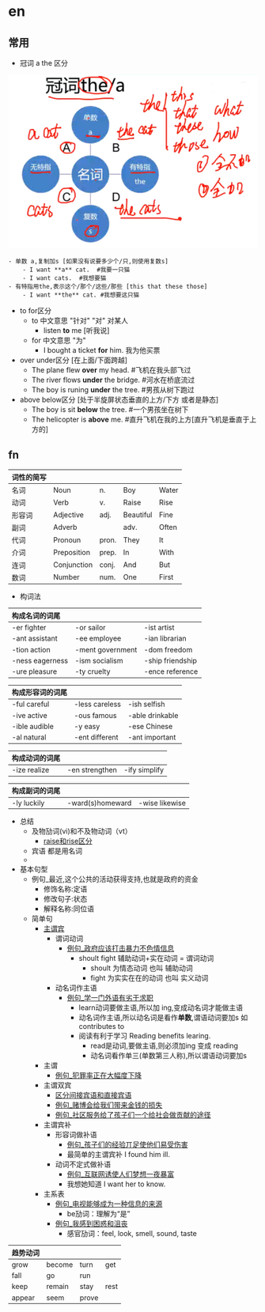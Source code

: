 # en

## 常用
- 冠词 a the 区分

![](fn/op/a_the.png)

	- 单数 a,复制加s	[如果没有说要多少个/只,则使用复数s]
		- I want **a** cat.  #我要一只猫
		- I want cats.	#我想要猫
	- 有特指用the,表示这个/那个/这些/那些	[this that these those]
		- I want **the** cat. #我想要这只猫
- to for区分
	- to 中文意思 "针对" "对" 对某人 
		- listen **to** me [听我说]
	- for 中文意思 "为"
		- I bought a ticket **for** him. 我为他买票
- over under区分  [在上面/下面跨越]
	- The plane flew **over** my head.  #飞机在我头部飞过
	- The river flows **under** the bridge.	#河水在桥底流过
	- The boy is runing **under** the tree.	#男孩从树下跑过
- above below区分 [处于半旋屏状态垂直的上方/下方  或者是静态]
	- The boy is  sit **below** the tree.	#一个男孩坐在树下
	- The helicopter is **above** me. #直升飞机在我的上方[直升飞机是垂直于上方的]

## fn

词性的简写|&nbsp;|&nbsp;|&nbsp;|&nbsp;
----|---|----- |----- |-----
名词|Noun|n.|Boy|Water
动词|Verb|v.|Raise|Rise
形容词|Adjective|adj.|Beautiful|Fine
副词|Adverb||adv.|Often|Carefully
代词|Pronoun|pron.|They|It
介词|Preposition|prep.|In|With
连词|Conjunction|conj.|And|But
数词|Number|num.|One|First

- 构词法

|构成名词的词尾|&nbsp;|&nbsp;
|:----    |:--- |-----   |
|-er fighter |-or sailor| -ist artist|
|-ant assistant |-ee employee |-ian librarian|
|-tion action |-ment government| -dom freedom|
|-ness eagerness |-ism socialism |-ship friendship|
|-ure pleasure |-ty cruelty| -ence reference|

|构成形容词的词尾 |&nbsp;|&nbsp;
|:----    |:---|:-----  |
|-ful careful |-less careless |-ish selfish|
|-ive active |-ous famous| -able drinkable|
|-ible audible |-y easy |-ese Chinese|
|-al natural |-ent different| -ant important|

|构成动词的词尾 |&nbsp;|&nbsp;
|:----    |:---|:-----   |
|-ize realize |-en strengthen |-ify simplify|

|构成副词的词尾 |&nbsp;|&nbsp;
|:----    |:---|:-----   |
|-ly luckily| -ward(s)homeward |-wise likewise

- 总结
	- 及物劢词(vi)和不及物动词（vt）
		- [raise和rise区分](fn/base.md#raise和rise区分)
	- 宾语 都是用名词 
	- 
- 基本句型
	- 例句_最近,这个公共的活动获得支持,也就是政府的资金
		- 修饰名称:定语
		- 修改句子:状态
		- 解释名称:同位语
	- 简单句	
		- [主谓宾](fn/base.md#主谓宾)
			- 谓词动词
				- [例句_政府应该打击暴力不色情信息](fn/base.md#例句_政府应该打击暴力不色情信息)
					- shoult fight  辅助动词+实在动词 = 谓词动词
						- shoult 为情态动词 也叫 辅助动词
						- fight 为实实在在的动词 也叫 实义动词
			- 动名词作主语
				- [例句_学一门外语有劣于求职](fn/base.md#例句_学一门外语有劣于求职)
					- learn动词要做主语,所以加 ing,变成动名词才能做主语
					- 动名词作主语,所以动名词是看作**单数**,谓语动词要加s 如contributes to
					- 阅读有利于学习 Reading benefits learing.
						-  read是动词,要做主语,则必须加ing 变成 reading
						-  动名词看作单三(单数第三人称),所以谓语动词要加s
		- 主谓
			- [例句_犯罪率正在大幅度下降](fn/base.md#例句_犯罪率正在大幅度下降)
		- 主谓双宾
			- [区分间接宾语和直接宾语](fn/base.md#区分间接宾语和直接宾语)
			- [例句_赌博会给我们带来金钱的损失](fn/base.md#例句_赌博会给我们带来金钱的损失)
			- [例句_社区服务给了孩子们一个给社会做贡献的途径](fn/base.md#例句_社区服务给了孩子们一个给社会做贡献的途径)
		- 主谓宾补
			- 形容词做补语
				- [例句_孩子们的经验丌足使他们易受伤害](fn/base.md#例句_孩子们的经验丌足使他们易受伤害)
				- 最简单的主谓宾补 I found him ill.
			- 动词不定式做补语
				- [例句_互联网诱使人们梦想一夜暴富](fn/base.md#例句_互联网诱使人们梦想一夜暴富)
				- 我想她知道  I want her to know.
		- 主系表
			- [例句_电视能够成为一种信息的来源](fn/base.md#例句_电视能够成为一种信息的来源)
				- be劢词：理解为“是”
			- [例句_我感到困惑和沮丧](fn/base.md#例句_我感到困惑和沮丧)
				- 感官劢词：feel, look, smell, sound, taste

趋势动词|&nbsp;|&nbsp;|&nbsp;
----|---|-----|-----|
grow|become|turn|get
fall|go|run|&nbsp;
keep|remain|stay|rest
appear|seem|prove|&nbsp;

